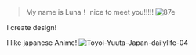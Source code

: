 > My name is Luna！ nice to meet you!!!!!
![87e](https://user-images.githubusercontent.com/110784520/183310618-5e60f21e-d613-4fa6-bf66-5c38a8c1e18d.gif)
 
I create design!

I like japanese Anime!
![Toyoi-Yuuta-Japan-dailylife-04](https://user-images.githubusercontent.com/110784520/183310778-50d3aa5f-5a70-406d-ae79-a42ed60a6a29.gif)
